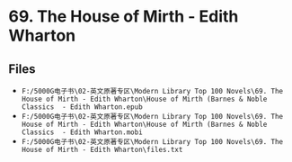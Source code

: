 # 69. The House of Mirth - Edith Wharton

## Files

- `F:/5000G电子书\02-英文原著专区\Modern Library Top 100 Novels\69. The House of Mirth - Edith Wharton\House of Mirth (Barnes & Noble Classics  - Edith Wharton.epub`
- `F:/5000G电子书\02-英文原著专区\Modern Library Top 100 Novels\69. The House of Mirth - Edith Wharton\House of Mirth (Barnes & Noble Classics  - Edith Wharton.mobi`
- `F:/5000G电子书\02-英文原著专区\Modern Library Top 100 Novels\69. The House of Mirth - Edith Wharton\files.txt`
